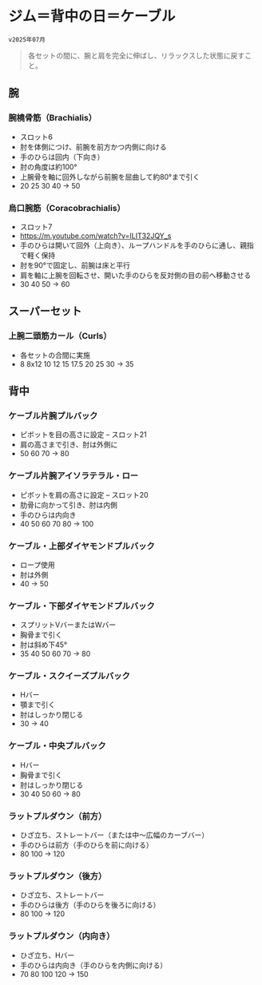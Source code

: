 # ジム＝背中の日＝ケーブル

    v2025年07月
> 各セットの間に、腕と肩を完全に伸ばし、リラックスした状態に戻すこと。
## 腕
### 腕橈骨筋（Brachialis）
- スロット6
- 肘を体側につけ、前腕を前方かつ内側に向ける
- 手のひらは回内（下向き）
- 肘の角度は約100°
- 上腕骨を軸に回外しながら前腕を屈曲して約80°まで引く
- 20 25 30 40 → 50
### 烏口腕筋（Coracobrachialis）
- スロット7
- https://m.youtube.com/watch?v=ILIT32JQY_s
- 手のひらは開いて回外（上向き）、ループハンドルを手のひらに通し、親指で軽く保持
- 肘を90°で固定し、前腕は床と平行
- 肩を軸に上腕を回転させ、開いた手のひらを反対側の目の前へ移動させる
- 30 40 50 → 60
## スーパーセット 
### 上腕二頭筋カール（Curls）
- 各セットの合間に実施
- 8 8x12 10 12 15 17.5 20 25 30 → 35
## 背中 
### ケーブル片腕プルバック
- ピボットを目の高さに設定 – スロット21
- 肩の高さまで引き、肘は外側に
- 50 60 70 → 80
### ケーブル片腕アイソラテラル・ロー
- ピボットを肩の高さに設定 – スロット20
- 肋骨に向かって引き、肘は内側
- 手のひらは内向き
- 40 50 60 70 80 → 100
### ケーブル・上部ダイヤモンドプルバック
- ロープ使用
- 肘は外側
- 40 → 50
### ケーブル・下部ダイヤモンドプルバック
- スプリットVバーまたはWバー
- 胸骨まで引く
- 肘は斜め下45°
- 35 40 50 60 70 → 80
### ケーブル・スクイーズプルバック
- Hバー
- 顎まで引く
- 肘はしっかり閉じる
- 30 → 40
### ケーブル・中央プルバック
- Hバー
- 胸骨まで引く
- 肘はしっかり閉じる
- 30 40 50 60 → 80
### ラットプルダウン（前方）
- ひざ立ち、ストレートバー（または中〜広幅のカーブバー）
- 手のひらは前方（手のひらを前に向ける）
- 80 100 → 120
### ラットプルダウン（後方）
- ひざ立ち、ストレートバー
- 手のひらは後方（手のひらを後ろに向ける）
- 80 100 → 120
### ラットプルダウン（内向き）
- ひざ立ち、Hバー
- 手のひらは内向き（手のひらを内側に向ける）
- 70 80 100 120 → 150 